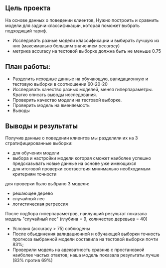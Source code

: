 ## Цель проекта

На основе данных о поведении клиентов, Нужно построить и сравнить модели для задачи классификации, которая поможет выбрать подходящий тариф.

* Исследовать разные модели классификации и выбирать лучшую из них (максимально большим значением *accuracy*)
* метрика accuracy на тестовой выборке должна быть не меньше 0.75

## План работы:

* Разделить исходные данные на обучающую, валидационную и тестовую выборки в соотношении 60-20-20
* Исследовать качество разных моделей, меняя гиперпараметры. Кратко описать выводы исследования.
* Проверить качество модели на тестовой выборке.
* Проверить модель на вменяемость
* Выводы

## Выводы и результаты

Получив данные о поведении клиентов мы разделили их на 3 стратифицированные выборки:
* для обучения модели
* выбора и настройки модели которая сможет наиболее успешно предсказывать новые данные на основе уже имеющихся
* для итоговой проверки соотвествия минимально необходимым критериям точности

для проверки было выбрано 3 модели: 
* решающее дерево
* случайный лес
* логистическая регрессия

После подбора гиперпараметров, наилучший результат показала модель "случайный лес" (глубина = 9, количество деревьев = 40)

* Условия (accuracy > 75) соблюдены
* После обьединения валидационной и обучающей выборки точность прогноза выбранной модели составила на тестовой выборки почти 83%;
* Проверили модель на адекватность сравнив с простановкой наиболее частых ответов; наша модель показала результаты лучше (83% против 69%)
